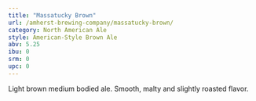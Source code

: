 ```yaml
---
title: "Massatucky Brown"
url: /amherst-brewing-company/massatucky-brown/
category: North American Ale
style: American-Style Brown Ale
abv: 5.25
ibu: 0
srm: 0
upc: 0
---
```

Light brown medium bodied ale. Smooth, malty and slightly roasted flavor.
